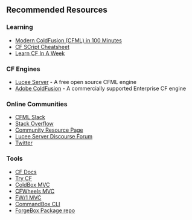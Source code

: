 ## Recommended Resources

### Learning
* [Modern ColdFusion (CFML) in 100 Minutes](https://www.gitbook.com/book/ortus/modern-coldfusion-cfml-in-100-minutes/details)
* [CF SCript Cheatsheet](http://www.petefreitag.com/cheatsheets/coldfusion/cfscript/)
* [Learn CF In A Week](http://www.learncfinaweek.com/)

### CF Engines

* [Lucee Server](http://lucee.org/) - A free open source CFML engine
* [Adobe ColdFusion](http://www.adobe.com/products/coldfusion-family.html) - A commercially supported Enterprise CF engine  

### Online Communities

* [CFML Slack](https://cfml-slack.herokuapp.com/)
* [Stack Overflow](https://stackoverflow.com/questions/tagged/coldfusion)
* [Community Resource Page](http://carehart.org/cf411/)
* [Lucee Server Discourse Forum](https://dev.lucee.org/)
* [Twitter](https://twitter.com/search?q=coldfusion&src=typd)

### Tools

* [CF Docs](https://cfdocs.org/)
* [Try CF](https://www.trycf.com/)
* [ColdBox MVC](https://coldbox.ortusbooks.com/getting-started/getting-started-guide/)
* [CFWheels  MVC](https://cfwheels.org/)
* [FW/1 MVC](http://framework-one.github.io/documentation/)
* [CommandBox CLI](https://ortus.gitbooks.io/commandbox-documentation/content/getting_started_guide.html)
* [ForgeBox Package repo](https://www.forgebox.io/)
